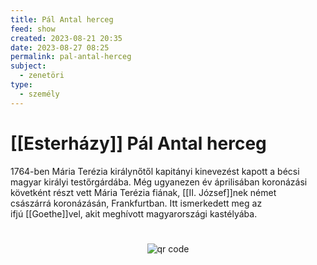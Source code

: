 ```yaml
---
title: Pál Antal herceg
feed: show
created: 2023-08-21 20:35
date: 2023-08-27 08:25
permalink: pal-antal-herceg
subject:
  - zenetöri
type:
  - személy
---
```

# [[Esterházy]] Pál Antal herceg

1764-ben Mária Terézia királynőtől kapitányi kinevezést kapott a bécsi magyar királyi testőrgárdába. Még ugyanezen év áprilisában koronázási követként részt vett Mária Terézia fiának, [[II. József]]nek német császárrá koronázásán, Frankfurtban. Itt ismerkedett meg az ifjú [[Goethe]]vel, akit meghívott magyarországi kastélyába.



#
<p style="text-align: center;"><img src="https://chart.googleapis.com/chart?cht=qr&chl=https://notes.andrasdenes.com/pal-antal-herceg&chs=180x180&choe=UTF-8&chld=L|2" alt="qr code"></p>

